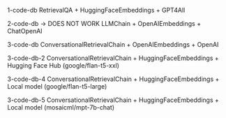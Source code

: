 1-code-db
RetrievalQA + HuggingFaceEmbeddings + GPT4All

2-code-db -> DOES NOT WORK
LLMChain + OpenAIEmbeddings + ChatOpenAI

3-code-db
ConversationalRetrievalChain + OpenAIEmbeddings + OpenAI

3-code-db-2
ConversationalRetrievalChain + HuggingFaceEmbeddings + Hugging Face Hub (google/flan-t5-xxl)

3-code-db-4
ConversationalRetrievalChain + HuggingFaceEmbeddings + Local model (google/flan-t5-large)

3-code-db-5
ConversationalRetrievalChain + HuggingFaceEmbeddings + Local model (mosaicml/mpt-7b-chat)
